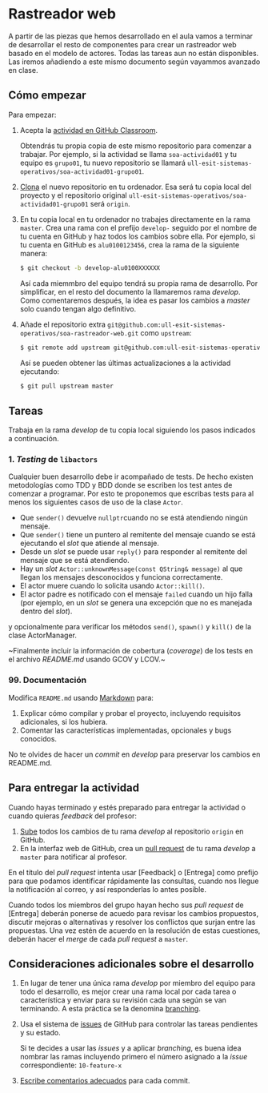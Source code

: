 # Rastreador web

A partir de las piezas que hemos desarrollado en el aula vamos a terminar de desarrollar el resto de componentes para crear un rastreador web basado en el modelo de actores. Todas las tareas aun no están disponibles. Las iremos añadiendo a este mismo documento según vayammos avanzado en clase.

## Cómo empezar

Para empezar:

 1. Acepta la [actividad en GitHub Classroom](https://classroom.github.com/g/fk-yGn4g).

    Obtendrás tu propia copia de este mismo repositorio para comenzar a trabajar. Por ejemplo, si la actividad se
    llama `soa-actividad01` y tu equipo es `grupo01`, tu nuevo repositorio se llamará
    `ull-esit-sistemas-operativos/soa-actividad01-grupo01`.

 1. [Clona](http://git.github.io/git-reference/#clone) el nuevo repositorio en tu ordenador. Esa será tu copia local del
 proyecto y el repositorio original `ull-esit-sistemas-operativos/soa-actividad01-grupo01` será `origin`.

 1. En tu copia local en tu ordenador no trabajes directamente en la rama `master`.
 Crea una rama con el prefijo `develop-` seguido por el nombre de tu cuenta en GitHub y haz todos los cambios sobre ella.
 Por ejemplo, si tu cuenta en GitHub es `alu0100123456`, crea la rama de la siguiente manera:

    ~~~~.sh
    $ git checkout -b develop-alu0100XXXXXX
    ~~~~

    Así cada miemmbro del equipo tendrá su propia rama de desarrollo.
    Por simplificar, en el resto del documento la llamaremos rama _develop_. 
    Como comentaremos después, la idea es pasar los cambios a _master_ solo cuando tengan algo definitivo.

 1. Añade el repositorio extra `git@github.com:ull-esit-sistemas-operativos/soa-rastreador-web.git` como `upstream`:

    ~~~~.sh
    $ git remote add upstream git@github.com:ull-esit-sistemas-operativos/soa-rastreador-web.git
    ~~~~

    Así se pueden obtener las últimas actualizaciones a la actividad ejecutando:

    ~~~~.sh
    $ git pull upstream master
    ~~~~

## Tareas

Trabaja en la rama  _develop_ de tu copia local siguiendo los pasos indicados a continuación.

### 1. _Testing_ de `libactors` 

Cualquier buen desarrollo debe ir acompañado de tests. De hecho existen metodologías como TDD y BDD donde se escriben los test antes de comenzar a programar. Por esto te proponemos que escribas tests para al menos los siguientes casos de uso de la clase `Actor`.

* Que `sender()` devuelve `nullptr`cuando no se está atendiendo ningún mensaje.
* Que `sender()` tiene un puntero al remitente del mensaje cuando se está ejecutando el _slot_ que atiende al mensaje.
* Desde un _slot_ se puede usar `reply()` para responder al remitente del mensaje que se está atendiendo.
* Hay un _slot_ `Actor::unknownMessage(const QString& message)` al que llegan los mensajes desconocidos y funciona correctamente.
* El actor muere cuando lo solicita usando `Actor::kill()`.
* El actor padre es notificado con el mensaje `failed` cuando un hijo falla (por ejemplo, en un _slot_ se genera una excepción que no es manejada dentro del _slot_).

y opcionalmente para verificar los métodos `send()`, `spawn()` y `kill()` de la clase ActorManager.

~Finalmente incluir la información de cobertura (_coverage_) de los tests en el archivo _README.md_ usando GCOV y LCOV.~

### 99. Documentación

 Modifica `README.md` usando [Markdown](https://guides.github.com/features/mastering-markdown/) para:
 
  1. Explicar cómo compilar y probar el proyecto, incluyendo requisitos adicionales, si los hubiera.
  1. Comentar las características implementadas, opcionales y bugs conocidos.

No te olvides de hacer un _commit_ en _develop_ para preservar los cambios en README.md.

## Para entregar la actividad

Cuando hayas terminado y estés preparado para entregar la actividad o cuando quieras _feedback_ del profesor:

 1. [Sube](http://git.github.io/git-reference/#push) todos los cambios de tu rama  _develop_ al repositorio `origin` en GitHub.
 1. En la interfaz web de GitHub, crea un [pull request](https://help.github.com/articles/creating-a-pull-request) de
 tu rama _develop_ a `master` para notificar al profesor.

En el título del _pull request_ intenta usar [Feedback] o [Entrega] como prefijo para que podamos identificar rápidamente las consultas, cuando nos llegue la notificación al correo, y así responderlas lo antes posible.

Cuando todos los miembros del grupo hayan hecho sus _pull request_ de [Entrega] deberán ponerse de acuedo para revisar los cambios propuestos, discutir mejoras o alternativas y resolver los conflictos que surjan entre las propuestas.
Una vez estén de acuerdo en la resolución de estas cuestiones, deberán hacer el _merge_ de cada _pull request_ a `master`.

## Consideraciones adicionales sobre el desarrollo

 1. En lugar de tener una única rama _develop_ por miembro del equipo para todo el desarrollo, es mejor crear una rama local por cada tarea o característica y enviar para su revisión cada una según se van terminando. A esta práctica se la denomina [branching](https://docs.google.com/presentation/d/1EXEiEz1d__aHQvAYcPFOiwzlRMunIsDUlJ4tMMYaFig/edit?usp=sharing).

 1. Usa el sistema de [issues](https://guides.github.com/features/issues/) de GitHub para controlar las tareas pendientes
 y su estado.

    Si te decides a usar las _issues_ y a aplicar _branching_, es buena idea nombrar las ramas incluyendo primero el número asignado a la _issue_ correspondiente: `10-feature-x`

 3. [Escribe comentarios adecuados](https://docs.google.com/presentation/d/1EXEiEz1d__aHQvAYcPFOiwzlRMunIsDUlJ4tMMYaFig/edit#slide=id.g351ee290dd_2_105) para cada commit.
